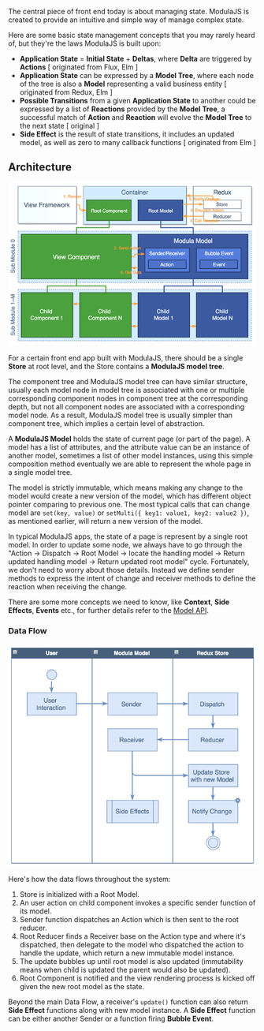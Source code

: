 The central piece of front end today is about managing state. ModulaJS is created to provide an intuitive and simple way of manage complex state.

Here are some basic state management concepts that you may rarely heard of, but they're the laws ModulaJS is built upon:

- __Application State__ = __Initial State__ + __Deltas__, where __Delta__ are triggered by __Actions__ [ originated from Flux, Elm ]
- __Application State__ can be expressed by a __Model Tree__, where each node of the tree is also a __Model__ representing a valid business entity [ originated from Redux, Elm ]
- __Possible Transitions__ from a given __Application State__ to another could be expressed by a list of __Reactions__ provided by the __Model Tree__, a successful match of __Action__ and __Reaction__ will evolve the __Model Tree__ to the next state [ original ]
- __Side Effect__ is the result of state transitions, it includes an updated model, as well as zero to many callback functions [ originated from Elm ]

## Architecture

![ModulaJS Architecture](images/modula.png)

For a certain front end app built with ModulaJS, there should be a single **Store** at root level, and the Store contains a **ModulaJS model tree**.

The component tree and ModulaJS model tree can have similar structure, usually each model node in model tree is associated with one or multiple corresponding component nodes in component tree at the corresponding depth, but not all component nodes are associated with a corresponding model node. As a result, ModulaJS model tree is usually simpler than component tree, which implies a certain level of abstraction.

A **ModulaJS Model** holds the state of current page (or part of the page).
A model has a list of attributes, and the attribute value can be an instance of another model, sometimes a list of other model instances, using this simple composition method eventually we are able to represent the whole page in a single model tree.

The model is strictly immutable, which means making any change to the model would create a new version of the model, which has different object pointer comparing to previous one.
The most typical calls that can change model are `set(key, value)` or `setMulti({ key1: value1, key2: value2 })`, as mentioned earlier, will return a new version of the model.

In typical ModulaJS apps, the state of a page is represent by a single root model.
In order to update some node, we always have to go through the "Action -> Dispatch -> Root Model -> locate the handling model -> Return updated handling model -> Return updated root model" cycle.
Fortunately, we don't need to worry about those details. Instead we define sender methods to express the intent of change and receiver methods to define the reaction when receiving the change.

There are some more concepts we need to know, like **Context**, **Side Effects**, **Events** etc., for further details refer to the [Model API](api/model_api.md).

### Data Flow

![ModulaJS Data Flow](images/modula_dataflow.png)

Here's how the data flows throughout the system:

1. Store is initialized with a Root Model.
2. An user action on child component invokes a specific sender function of its model.
3. Sender function dispatches an Action which is then sent to the root reducer.
4. Root Reducer finds a Receiver base on the Action type and where it's dispatched, then delegate to the model who dispatched the action to handle the update, which return a new immutable model instance.
5. The update bubbles up until root model is also updated (immutability means when child is updated the parent would also be updated).
6. Root Component is notified and the view rendering process is kicked off given the new root model as the state.

Beyond the main Data Flow, a receiver's `update()` function can also return **Side Effect** functions along with new model instance. A **Side Effect** function can be either another Sender or a function firing **Bubble Event**.
